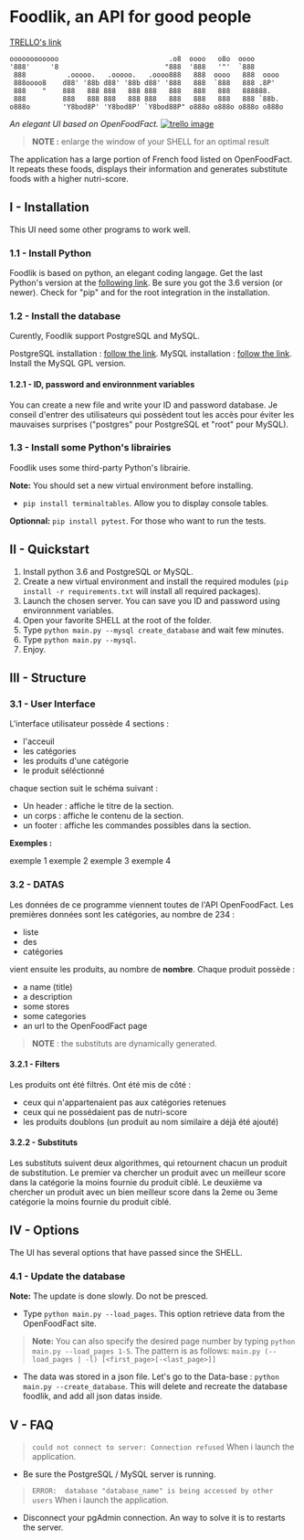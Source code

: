 # Foodlik, an API for good people

[TRELLO's link](https://trello.com/b/6xV0TMFR/p5-foodlik)

```ascii
oooooooooooo                           .o8  oooo   o8o  oooo
'888'     '8                          "888  '888   '"'  `888
 888          .ooooo.   .ooooo.   .oooo888   888  oooo   888  oooo
 888oooo8    d88' '88b d88' '88b d88' '888   888  `888   888 .8P'
 888    "    888   888 888   888 888   888   888   888   888888.
 888         888   888 888   888 888   888   888   888   888 `88b.
o888o        'Y8bod8P' 'Y8bod8P' `Y8bod88P" o888o o888o o888o o888o
```

*An elegant UI based on OpenFoodFact.*
[![trello image](https://imgur.com/a/mHf2JG0 "TRELLO's link")](https://trello.com/b/6xV0TMFR/p5-foodlik)

>**NOTE :** enlarge the window of your SHELL for an optimal result

The application has a large portion of French food listed on OpenFoodFact. It repeats these foods, displays their information and generates substitute foods with a higher nutri-score.

## I - Installation

This UI need some other programs to work well.

### 1.1 - Install Python

Foodlik is based on python, an elegant coding langage.
Get the last Python's version at the [following link](https://www.python.org/).
Be sure you got the 3.6 version (or newer).
Check for "pip" and for the root integration in the installation.

### 1.2 - Install the database

Curently, Foodlik support PostgreSQL and MySQL.

PostgreSQL installation : [follow the link](https://www.postgresql.org/).
MySQL installation : [follow the link](https://www.mysql.com/). Install the MySQL GPL version.

#### 1.2.1 - ID, password and environnment variables

You can create a new file and write your ID and password database.
Je conseil d'entrer des utilisateurs qui possèdent tout les accès pour éviter les mauvaises surprises ("postgres" pour PostgreSQL et "root" pour MySQL).

### 1.3 - Install some Python's librairies

Foodlik uses some third-party Python's librairie.

**Note:** You should set a new virtual environment before installing.

* ```pip install terminaltables```. Allow you to display console tables.

**Optionnal:** ```pip install pytest```. For those who want to run the tests.

## II - Quickstart

1. Install python 3.6 and PostgreSQL or MySQL.
1. Create a new virtual environment and install the required modules (```pip install -r requirements.txt``` will install all required packages).
1. Launch the chosen server. You can save you ID and password using environnment variables.
1. Open your favorite SHELL at the root of the folder.
1. Type ```python main.py --mysql create_database``` and wait few minutes.
1. Type ```python main.py --mysql```.
1. Enjoy.

## III - Structure

### 3.1 - User Interface

L'interface utilisateur possède 4 sections :

* l'acceuil
* les catégories
* les produits d'une catégorie
* le produit séléctionné

chaque section suit le schéma suivant :

* Un header : affiche le titre de la section.
* un corps : affiche le contenu de la section.
* un footer : affiche les commandes possibles dans la section.

**Exemples :**

exemple 1
exemple 2
exemple 3
exemple 4

### 3.2 - DATAS

Les données de ce programme viennent toutes de l'API OpenFoodFact.
Les premières données sont les catégories, au nombre de 234 :

* liste
* des
* catégories

vient ensuite les produits, au nombre de **nombre**.
Chaque produit possède :

* a name (title)
* a description
* some stores
* some categories
* an url to the OpenFoodFact page

 >**NOTE** : the substituts are dynamically generated.

#### 3.2.1 - Filters

Les produits ont été filtrés. Ont été mis de côté :

* ceux qui n'appartenaient pas aux catégories retenues
* ceux qui ne possédaient pas de nutri-score
* les produits doublons (un produit au nom similaire a déjà été ajouté)

#### 3.2.2 - Substituts

Les substituts suivent deux algorithmes, qui retournent chacun un produit de substitution.
Le premier va chercher un produit avec un meilleur score dans la catégorie la moins fournie du produit ciblé.
Le deuxième va chercher un produit avec un bien meilleur score dans la 2eme ou 3eme catégorie la moins fournie du produit ciblé.

## IV - Options

The UI has several options that have passed since the SHELL.

### 4.1 - Update the database

**Note:** The update is done slowly. Do not be presced.

* Type ```python main.py --load_pages```. This option retrieve data from the OpenFoodFact site.

>**Note:** You can also specify the desired page number by typing ```python main.py --load_pages 1-5```. The pattern is as follows: ```main.py (--load_pages | -l) [<first_page>[-<last_page>]]```

* The data was stored in a json file. Let's go to the Data-base : ```python main.py --create_database```. This will delete and recreate the database foodlik, and add all json datas inside.

## V - FAQ

>```could not connect to server: Connection refused``` When i launch the application.

* Be sure the PostgreSQL / MySQL server is running.

>```ERROR:  database "database_name" is being accessed by other users``` When i launch the application.

* Disconnect your pgAdmin connection. An way to solve it is to restarts the server.